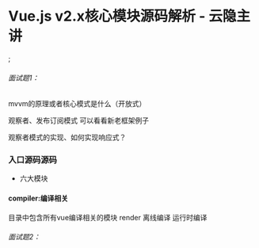 # Vue.js v2.x核心模块源码解析 - 云隐主讲

[](./1634991014692.jpg);
###### 面试题1：
mvvm的原理或者核心模式是什么（开放式）

  观察者、发布订阅模式
  可以看看新老框架例子

观察者模式的实现、如何实现响应式？

### 入口源码源码

- 六大模块

#### compiler:编译相关
目录中包含所有vue编译相关的模块
render 
离线编译
运行时编译

###### 面试题2：
<template> 和 render() 它们是怎么生成dom?
  都会转成 render() 
  template 中有很多优化算法，框架作者更推荐用template这块

###### 面试题x：
在vue-cli新建项目的时候，runtime only or runtime + compiler ,这两个版本有什么区别？分别在哪个文件里做了区分，到底有何区别？
https://www.jianshu.com/p/466510d84e36
#### core: vue核心代码
vue实例
内置组件
全局api封装
观察者模式
vdom
...

##### 小问题1
为什么 core/instance/index.js function Vue(){} 用了函数对象而非class?

除了可读性易读性之外，后续会在Vue的prototype上进行拓展，用函数对象更方便可读，以及拓展。

##### 小问题2
为何要单独抽离以下几个流程？
```js
initMixin(Vue);
stateMixin(Vue);
eventsMixin(Vue);
lifecycleMixin(Vue);
renderMinxin(Vue);
```
不仅仅是初始化流程，还生成了 vue 必要的参数属性。

##### initMixin: 
1. _init mergeOptions把外部传参和内部参数做了一个合并挂载
2. _init init 初始化
   1. lifeCycle
   2. events
   3. render
   4. inject
   5. state
   6. provider

###### 面试题3
beforeCreate 和 created 之间做了什么？
    callHook(vm, 'beforeCreate')
    initInjections(vm) // resolve injections before data/props
    initState(vm)
    initProvide(vm) // resolve provide after data/props
    callHook(vm, 'created')


###### initState
```js
export function initState(vm: Component) {
  vm._watchers = []
  const opts = vm.$options
  if(opts.props) initProps(vm, opts.props)
  if(opts.methods) initMethods(vm, opts.methods)
  if(opts.data) {
    initData(vm)
  } else {
    observe(vm._data = {}, true)
  }
  if(opts.computed) initComputed(vm, opts.computed)
  if(opts.watch && opts.watch !== nativeWatch) {
    initWatch(vm. opts.watch)
  }
}
```
1. $set
   1. 会调用 set 方法，会把对象遍历一般。
2. $deletegit
3. $watch: 新建watcher 实例，对特定目标进行观察
   1. watcher
   2. 依赖搜集
4. $data
5. $props

###### 面试题4
props 和 data 是如何把属性挂载在vm上？
core/instance/state.js 中挂载

通过 proxy() 代理 vm._props.xxx => vm.xxx 直接访问
vm是当前实例
```js
if (!(key in vm)) {
  proxy(vm, `_props`, key)
}
```
这个地方重点是 `initProps(vm, opts.props)` 和 `initData(vm)`
1. **看完就会发现一个共同点就是，他们都会在内部调用`defineReactive(props, key, value, ()=>{})`来做数据的响应式处理**
2. 通过 `proxy()` 这个工具函数 将`vm._props.xxx => vm.xxx ` 直接访问，...就是写的时候能直接用 `this.xxx`这样的写法调用 props 传参

###### initProvide
provide 本身是挂载在 vm.$options 下的，也没啥说的
```js
export function initProvide(vm: Component) {
  const provide = vm.$options.provide
  if(provide) {
    vm._provide = typeof provide === 'function'
      ? provide.call(vm)
      : provide
  }
}
```
**补充 inject:注入、provide 提供**
当两个组件之间没有亲戚关系的时候可以使用这种方式进行传参（$emit 也可以）

###### 面试题5：vm.$option
Q: 为什么data是函数，而components是对象？
因为，如果用对象，同一个vm实例，用同名的变量会同时引用造成污染，用函数相当于形成新的实例做data数据隔离.
components本质是一个相同组件在不同状态下出现在相同区域，组件是通过传参的方式来区分当前状态的。参数不会冲突就不会报错，所以components可以是对象，他本身就引用的同一个组件。// TODO: 三刷

Q:data 函数如果没有返回值会报错吗？
A:会（框架报错）

##### stateMixin
TODO: 为什么不建议使用 $set? 会在什么场景需要使用？ 替代方案是什么？
$set 
$delete
$watch
  watcer
  依赖收集（new dep())
$data
$props

##### eventMixin
对应事件分发功能
1. $on
2. $once
3. $off
4. $emit


##### lifecycleMixin

  _update // 虚拟节点
  \__patch__ //重布局

1. _update
2. $forceUpdate
3. $destroy

###### 面试题6： beforeDestroy 和 destroyed 之间做了什么？
```js
    callHook(vm, 'beforeDestroy')
    vm._isBeingDestroyed = true
    // remove self from parent
    const parent = vm.$parent
    if (parent && !parent._isBeingDestroyed && !vm.$options.abstract) {
      remove(parent.$children, vm)
    }
    // teardown watchers
    if (vm._watcher) {
      vm._watcher.teardown()
    }
    let i = vm._watchers.length
    while (i--) {
      vm._watchers[i].teardown()
    }
    // remove reference from data ob
    // frozen object may not have observer.
    if (vm._data.__ob__) {
      vm._data.__ob__.vmCount--
    }
    // call the last hook...
    vm._isDestroyed = true
    // invoke destroy hooks on current rendered tree
    vm.__patch__(vm._vnode, null)
    // fire destroyed hook
    callHook(vm, 'destroyed')
```


##### renderMixin

1. $nextTick
   1. 执行本次渲染后的回调队列
   它是怎么实现的？其实就是把cb 放到一个队列里，用`flushCallbacks`包装微任务或者宏任务在渲染回调的时候执行。
   使用风险是什么？
2. _render

installRenderHelpers 迟加载用途
1. sdk
2. initApp
3. ui components 
   总而言之就是一个延迟加载，减少用户感知的加载时间

#### platform 跨平台代码
web
weex(跨端跨平台)

#### server 服务端渲染




#### sfc .vue 文件的一个解析器
parser

#### shared 共享工具方法（与模块内的 utils 文件隔离开）




## Part2 深入原理

### 2-1：数据驱动、数据更新

```js
// 我们首先在实例化过程中会先做实例挂载
if(vm.$options.el) {
  vm.$mount(vm.$options.el)// 这里的el 一般来说是实例化里的 #app
}
```

###### 面试题6： vue 的实例为何不能挂载在body或者html根节点上，如果挂了会报错吗？
会报错，非生产环境下会报错：
> Do not mount Vue to <html> or <body> - mount to normal elements instead.
因为后续vnode 节点更新是对原本挂载节点的替换，如果挂载在根节点会对原本节点的结构造成破坏。

**$mount 做了什么？**

简单来讲就是，把实例上的 `render` 或者 `template` 或者是 `el` 节点统一转化成render方法然后挂载在 `options` 上。
**SFC 最后会汇合成render方法**
`entry-runtime-with-compiler.js`

```js
if(!options.render){...
  // 里面还有 if(template) 这种细节判断
  ...
  const { render, staticRenderFns} = compileToFunctions(template, {
    ...
  }, this)
  options.render = render
  options.staticRenderFns = staticRenderFns
}
```
[!-_- 懒得写了 上这里找吧](https://github.com/vuejs/vue/blob/dev/src/platforms/web/entry-runtime-with-compiler.js)

延伸：runtime/index.js 里有 Vue.prototype.$mount 方法，为什么要在 `entry-runtime-with-compiler.js` 覆写一份？
因为不同的模式下，前者能被 runtime only 这个模式直接使用 主要用了 `mountComponent`。

同样的设计方式可以在未来项目设计、多平台多端设计做类似的抽象，分基础方法和复杂方法。

然后底层还是调用 `createElement` 唯一区别是模板调用最后传参 false 手写 render 后面是 true
```js
// https://github.com/vuejs/vue/blob/dev/src/core/instance/render.js
vm._c = (a, b, c, d) => createElement(vm, a, b, c, d, false)

vm.$createElement = (a, b, c, d) => createElement(vm, a, b, c, d, true)
// createElement 内对子节点也做了一些规范，然后根据节点打tag.... new vNode
// 内置节点直接创建 vNode 已注册组件名用createComponents 创建组件，未知：创建一个位置标签类型（vNode)
```

###### 面试题7： beforeMount 和 mounted 之间做了什么？

```js
// 接着前面调用$mount() 挂载后
// call beforeMount
new Watcher();
// call mounted
```
Watcher 内回调使用了 `updateComponent` 其中使用了两个方法
- `vm._update`: 更新、生成 dom （写在` lifecycle.js` 中，因为整个生命周期中会不断调用）
  - `vm.__patch__` : `patch.js` 中有接个关键步骤
    - createElm : 生成实际dom
      - native dom createElement (调用原生，生成实际dom)
    - createChildren 遍历子节点（每个子节点遍历的调用createElm）ps. 这里会执行 `invokeCreateHooks(vnode, insertedVnodeQueue)` 在生成dom后会触发这个queue里的所有东西，所有 nextTick 里的东西就是这个时候被调用的(callbackQueue)
- `vm._render`: 生成vdom
```js
updateComponent = () => {
  vm._update(vm._render(), hydrating);// 这里可以看出用了虚拟vdom作为参数生成实际dom
}
```


###### 面试题： 什么是虚拟节点，简述一下虚拟dom构成？vue 和 react 虚拟dom的区别？
1. 虚拟节点是一种对真实dom的抽象描述，把dom的一些真实定义做了描述。  
2. 这些描述性的东西，类似metadate ,有自己的规范

ps: 源码阅读小技巧，从模块返回值开始往回找。



### 2-2：组件化

- 组件渲染
  - createComponet `core/vdom/create-components.js`
    - new vNode(... 中间很多特异化参数)

- 组件配置
  - mergeOptions
  - initInternalComponent 内部组件的初始化
  ```js
  //https://github.com/vuejs/vue/blob/dev/src/core/instance/init.js
  
  vm._isVue = true
  if (options && options._isComponent) {
    initInternalComponent(vm, options) 
  } else {
    vm.$options = mergeOptions(
      resolveConstructorOptions(vm.constructor),
      options || {},
      vm
    )
  }
  // 具体可以看 core/util/options.js
  ```

### 2-3：响应式原理

###### 面试题: 对于被监听数据他的`__ob__`是在什么时候被加上的？
在执行 Observer 方法时候、或者说 defineReactive 的时候添加的
```js
//https://github.com/vuejs/vue/blob/dev/src/core/instance/observer/index.js G:46
def(value, '__ob__', this) // def 也是一个 defineReactive 简化版的
```
作用是：告诉我们当前的组件，这个数据是被监听了的。

- 依赖收集
  1. initState => initProps/ initData;
  2. defineReactive 可以看做是对 defineProperty 高等级的封装 
    ```js
    //https://github.com/vuejs/vue/blob/dev/src/core/instance/observer/index.js G:135
    ```
     1. 依赖：new Dep() // dependencies
     2. 观察：observe `let childOb = !shallow && observe(val)` 
      - new Watcher
        - pushTarget()
        - depend => addDep
          - 把 this 挂载到 Dep 的 subs 列表
          - 通过 dependArray 把子元素不断挂载监听

Dep 如何维护全局唯一性的？
用静态属性 target

- 派发更新
  - dep.notify() // defineReactive 中的set
    - 执行subs 中每个watcher.update()
    ```js
      /**
       * Subscriber interface.
       * Will be called when a dependency changes.
       */
      update () {
        /* istanbul ignore else */
        if (this.lazy) {
          this.dirty = true
        } else if (this.sync) {
          this.run()
        } else {
          queueWatcher(this)
        }
      }
    ```

  - 派发更新本质是调用 queueWatcher
    他不会在每个节点更新的时候立即更新，他会把需要更新的若干更新放到队列里，是vue中一个很厉害的优化点。
    最后指向 vm._update() //形成循环


#### dom diff



#### 了解 computed 缓存的实现和原理么？

#### 为什么不建议 v-key 使用 index?
https://juejin.cn/post/6844903577215827982
key的作用主要是为了高效的更新虚拟DOM。另外vue中在使用相同标签名元素的过渡切换时，也会使用到key属性，其目的也是为了让vue可以区分它们，否则vue只会替换其内部属性而不会触发过渡效果。

#### 补充：

- 不同项目的初始化的区别：

  1. 流式初始化，初始空对象然后不断在空对象中添加东西。
问题：项目变大后会不好维护

  2. 引用挂载初始化，类似Vue2. 先声明一个函数对象，将需要初始化的东西引用挂载在初始函数对象后，在 export default出去。 然后再从外侧引入内侧core/index.js 中的代码再次做内容修饰再暴露出来。
好处：最核心的东西抽象出来，不需要再做更多改动。好处是固定最小模块。

- 什么情况下会出现堆溢出？
对象过大

#### 考点拓展：

1. computed & watch 监听了什么，做了什么事？

TODO： 根据文档再走一遍源码流程。